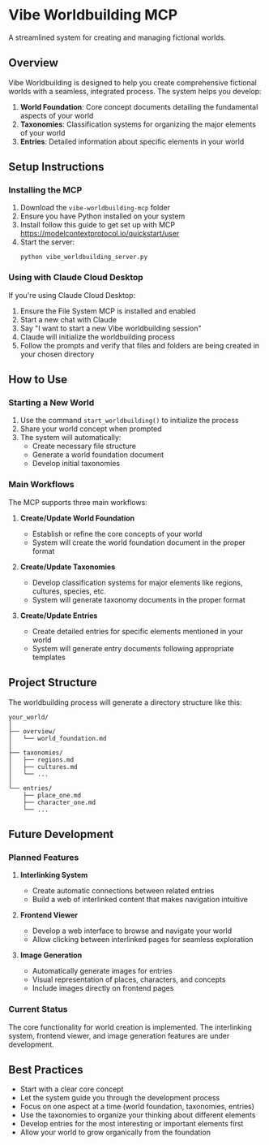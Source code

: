 # Vibe Worldbuilding MCP

A streamlined system for creating and managing fictional worlds.

## Overview

Vibe Worldbuilding is designed to help you create comprehensive fictional worlds with a seamless, integrated process. The system helps you develop:

1. **World Foundation**: Core concept documents detailing the fundamental aspects of your world
2. **Taxonomies**: Classification systems for organizing the major elements of your world
3. **Entries**: Detailed information about specific elements in your world

## Setup Instructions

### Installing the MCP

1. Download the `vibe-worldbuilding-mcp` folder
2. Ensure you have Python installed on your system
3. Install follow this guide to get set up with MCP https://modelcontextprotocol.io/quickstart/user
4. Start the server:
   ```
   python vibe_worldbuilding_server.py
   ```

### Using with Claude Cloud Desktop

If you're using Claude Cloud Desktop:

1. Ensure the File System MCP is installed and enabled
2. Start a new chat with Claude
3. Say "I want to start a new Vibe worldbuilding session"
4. Claude will initialize the worldbuilding process
5. Follow the prompts and verify that files and folders are being created in your chosen directory

## How to Use

### Starting a New World

1. Use the command `start_worldbuilding()` to initialize the process
2. Share your world concept when prompted
3. The system will automatically:
   - Create necessary file structure
   - Generate a world foundation document
   - Develop initial taxonomies

### Main Workflows

The MCP supports three main workflows:

1. **Create/Update World Foundation**
   - Establish or refine the core concepts of your world
   - System will create the world foundation document in the proper format

2. **Create/Update Taxonomies**
   - Develop classification systems for major elements like regions, cultures, species, etc.
   - System will generate taxonomy documents in the proper format

3. **Create/Update Entries**
   - Create detailed entries for specific elements mentioned in your world
   - System will generate entry documents following appropriate templates

## Project Structure

The worldbuilding process will generate a directory structure like this:

```
your_world/
│
├── overview/
│   └── world_foundation.md
│
├── taxonomies/
│   ├── regions.md
│   ├── cultures.md
│   └── ...
│
└── entries/
    ├── place_one.md
    ├── character_one.md
    └── ...
```

## Future Development

### Planned Features

1. **Interlinking System**
   - Create automatic connections between related entries
   - Build a web of interlinked content that makes navigation intuitive

2. **Frontend Viewer**
   - Develop a web interface to browse and navigate your world
   - Allow clicking between interlinked pages for seamless exploration

3. **Image Generation**
   - Automatically generate images for entries
   - Visual representation of places, characters, and concepts
   - Include images directly on frontend pages

### Current Status

The core functionality for world creation is implemented. The interlinking system, frontend viewer, and image generation features are under development.

## Best Practices

- Start with a clear core concept
- Let the system guide you through the development process
- Focus on one aspect at a time (world foundation, taxonomies, entries)
- Use the taxonomies to organize your thinking about different elements
- Develop entries for the most interesting or important elements first
- Allow your world to grow organically from the foundation

